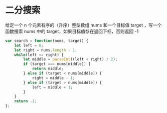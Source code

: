 # 二分搜索

给定一个 n 个元素有序的（升序）整型数组 nums 和一个目标值 target ，写一个函数搜索 nums 中的 target，如果目标值存在返回下标，否则返回 -1

```javascript
var search = function(nums, target) {
    let left = 0;
    let right = nums.length - 1;
    while(left <= right) {
        let middle = parseInt((left + right) / 2);
        if (target === nums[middle]) {
            return middle;
        } else if (target < nums[middle]) {
            right = middle - 1;
        } else if (target > nums[middle]) {
            left = middle + 1;
        }
    }
    return -1;
};
```

